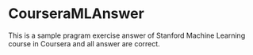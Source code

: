 # CourseraMLAnswer

This is a sample pragram exercise answer of Stanford Machine Learning course in Coursera and all answer are correct.
